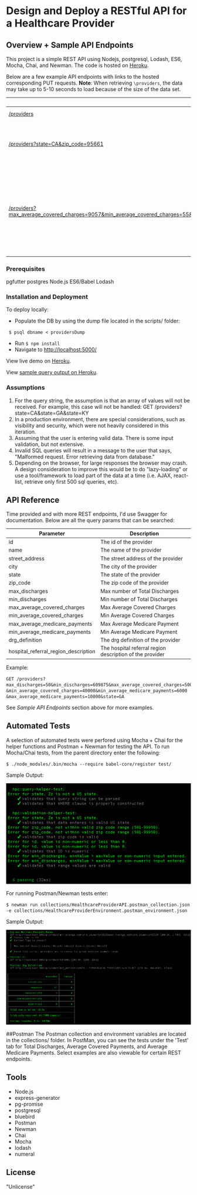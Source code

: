 # Design and Deploy a RESTful API for a Healthcare Provider

## Overview + Sample API Endpoints
This project is a simple REST API using Nodejs, postgresql, Lodash, ES6, Mocha, Chai, and Newman. The code is hosted on [Heroku](https://serene-hamlet-17162.herokuapp.com/).

Below are a few example API endpoints with links to the hosted corresponding PUT requests. <b>Note</b>: When retrieving ```\providers```, the data may take up to 5-10 seconds to load because of the size of the data set.

REST URL | Description
--------- | -----------
[/providers](https://serene-hamlet-17162.herokuapp.com/providers) | A list of all providers
[/providers?state=CA&zip_code=95661](https://serene-hamlet-17162.herokuapp.com/providers?state=CA&zip_code=95661)| A list of all providers for a particular state with a specific zip code
[/providers?max_average_covered_charges=9057&min_average_covered_charges=55&min_average_medicare_payments=6000&max_average_medicare_payments=10000&state=AL](https://serene-hamlet-17162.herokuapp.com/providers?max_average_covered_charges=9057&min_average_medicare_payments=6000&max_average_medicare_payments=10000&state=AL) | A list of all providers for a particular state with parameters max average covered charges, medicare payment range, and state.

### Prerequisites
pgfutter
postgres
Node.js
ES6/Babel
Lodash

### Installation and Deployment
To deploy locally:
  * Populate the DB by using the dump file located in the scripts/ folder:

  ```
   $ psql dbname < providersDump
  ```

  * Run ```$ npm install```
  * Navigate to [http://localhost:5000/](http://localhost:5000/)

  View live demo on [Heroku](https://serene-hamlet-17162.herokuapp.com/).

  View [sample query output on Heroku](https://serene-hamlet-17162.herokuapp.com/providers?min_average_medicare_payments=30250&max_average_medicare_payments=30259).
  
### Assumptions
1. For the query string, the assumption is that an array of values will not be received. For example, this case will not be handled:
GET /providers?state=CA&state=GA&state=KY
2. In a production environment, there are special considerations, such as visibility and security, which were not heavily considered in this iteration.
3. Assuming that the user is entering valid data. There is some input validation, but not extensive.
4. Invalid SQL queries will result in a message to the user that says, "Malformed request. Error retrieving data from database."
5. Depending on the browser, for large responses the browser may crash. A design consideration to improve this would be to do "lazy-loading" or use a tool/framework to load part of the data at a time (i.e. AJAX, react-list, retrieve only first 500 sql queries, etc).


## API Reference
Time provided and with more REST endpoints, I'd use Swagger for documentation. Below are
all the query params that can be searched:

Parameter | Description
--------- | -----------
id | The id of the provider
name | The name of the provider
street_address | The street address of the provider
city | The city of the provider
state | The state of the provider
zip_code | The zip code of the provider
max_discharges	| Max number of Total Discharges
min_discharges	| Min number of Total Discharges
max_average_covered_charges	| Max Average Covered Charges
min_average_covered_charges	| Min Average Covered Charges
max_average_medicare_payments	| Max Average Medicare Payment
min_average_medicare_payments	| Min Average Medicare Payment
drg_definition | The drg definition of the provider
hospital_referral_region_description | The hospital referral region description of the provider

Example:

```
GET /providers?max_discharges=50&min_discharges=609875&max_average_covered_charges=500
&min_average_covered_charges=40000&min_average_medicare_payments=6000
&max_average_medicare_payments=10000&state=GA
```
See *Sample API Endpoints* section above for more examples.

## Automated Tests
A selection of automated tests were perfored using Mocha + Chai for the helper functions and Postman + Newman for testing the API. To run Mocha/Chai tests, from the parent directory enter the following:

```
$ ./node_modules/.bin/mocha --require babel-core/register test/
```

Sample Output:

![Chai+Mocha Screenshot](/public/views/images/Chai_Mocha_Screenshot.jpg "Chai Mocha Screenshot")

For running Postman/Newman tests enter:

```
$ newman run collections/HealthcareProviderAPI.postman_collection.json -e collections/HealthcareProviderEnvironment.postman_environment.json
```

Sample Output:

![Postman+Newman Screenshot](/public/views/images/Postman_Newman_Screenshot.jpg "Postman+Newman Screenshot")

##Postman
The Postman collection and environment variables are located in the collections/ folder. In PostMan, you can see the tests under the 'Test' tab for Total Discharges, Average Covered Payments, and Average Medicare Payments. Select examples are also viewable for certain REST endpoints.

## Tools
* Node.js
* express-generator
* pg-promise
* postgresql
* bluebird
* Postman
* Newman
* Chai
* Mocha
* lodash
* numeral

## License
"Unlicense"
